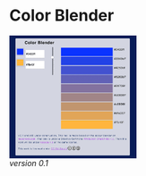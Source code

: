 # Color Blender

<span style="display: flex; flex-flow: column nowrap; align-items: flex-start;">
<img src="assets/screenshots/color-blender-v-0-1.png?raw=truetransparent-label" alt="drawing" width="45%"/>
<em>version 0.1</em>
</span>
